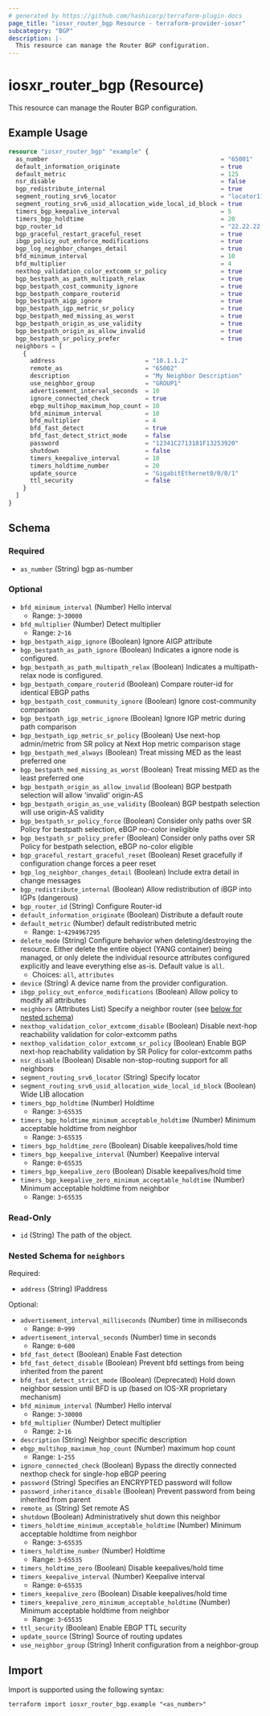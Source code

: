 ```yaml
---
# generated by https://github.com/hashicorp/terraform-plugin-docs
page_title: "iosxr_router_bgp Resource - terraform-provider-iosxr"
subcategory: "BGP"
description: |-
  This resource can manage the Router BGP configuration.
---
```


# iosxr_router_bgp (Resource)

This resource can manage the Router BGP configuration.

## Example Usage

```terraform
resource "iosxr_router_bgp" "example" {
  as_number                                                = "65001"
  default_information_originate                            = true
  default_metric                                           = 125
  nsr_disable                                              = false
  bgp_redistribute_internal                                = true
  segment_routing_srv6_locator                             = "locator11"
  segment_routing_srv6_usid_allocation_wide_local_id_block = true
  timers_bgp_keepalive_interval                            = 5
  timers_bgp_holdtime                                      = 20
  bgp_router_id                                            = "22.22.22.22"
  bgp_graceful_restart_graceful_reset                      = true
  ibgp_policy_out_enforce_modifications                    = true
  bgp_log_neighbor_changes_detail                          = true
  bfd_minimum_interval                                     = 10
  bfd_multiplier                                           = 4
  nexthop_validation_color_extcomm_sr_policy               = true
  bgp_bestpath_as_path_multipath_relax                     = true
  bgp_bestpath_cost_community_ignore                       = true
  bgp_bestpath_compare_routerid                            = true
  bgp_bestpath_aigp_ignore                                 = true
  bgp_bestpath_igp_metric_sr_policy                        = true
  bgp_bestpath_med_missing_as_worst                        = true
  bgp_bestpath_origin_as_use_validity                      = true
  bgp_bestpath_origin_as_allow_invalid                     = true
  bgp_bestpath_sr_policy_prefer                            = true
  neighbors = [
    {
      address                         = "10.1.1.2"
      remote_as                       = "65002"
      description                     = "My Neighbor Description"
      use_neighbor_group              = "GROUP1"
      advertisement_interval_seconds  = 10
      ignore_connected_check          = true
      ebgp_multihop_maximum_hop_count = 10
      bfd_minimum_interval            = 10
      bfd_multiplier                  = 4
      bfd_fast_detect                 = true
      bfd_fast_detect_strict_mode     = false
      password                        = "12341C2713181F13253920"
      shutdown                        = false
      timers_keepalive_interval       = 10
      timers_holdtime_number          = 20
      update_source                   = "GigabitEthernet0/0/0/1"
      ttl_security                    = false
    }
  ]
}
```

<!-- schema generated by tfplugindocs -->
## Schema

### Required

- `as_number` (String) bgp as-number

### Optional

- `bfd_minimum_interval` (Number) Hello interval
  - Range: `3`-`30000`
- `bfd_multiplier` (Number) Detect multiplier
  - Range: `2`-`16`
- `bgp_bestpath_aigp_ignore` (Boolean) Ignore AIGP attribute
- `bgp_bestpath_as_path_ignore` (Boolean) Indicates a ignore node is configured.
- `bgp_bestpath_as_path_multipath_relax` (Boolean) Indicates a multipath-relax node is configured.
- `bgp_bestpath_compare_routerid` (Boolean) Compare router-id for identical EBGP paths
- `bgp_bestpath_cost_community_ignore` (Boolean) Ignore cost-community comparison
- `bgp_bestpath_igp_metric_ignore` (Boolean) Ignore IGP metric during path comparison
- `bgp_bestpath_igp_metric_sr_policy` (Boolean) Use next-hop admin/metric from SR policy at Next Hop metric comparison stage
- `bgp_bestpath_med_always` (Boolean) Treat missing MED as the least preferred one
- `bgp_bestpath_med_missing_as_worst` (Boolean) Treat missing MED as the least preferred one
- `bgp_bestpath_origin_as_allow_invalid` (Boolean) BGP bestpath selection will allow 'invalid' origin-AS
- `bgp_bestpath_origin_as_use_validity` (Boolean) BGP bestpath selection will use origin-AS validity
- `bgp_bestpath_sr_policy_force` (Boolean) Consider only paths over SR Policy for bestpath selection, eBGP no-color ineligible
- `bgp_bestpath_sr_policy_prefer` (Boolean) Consider only paths over SR Policy for bestpath selection, eBGP no-color eligible
- `bgp_graceful_restart_graceful_reset` (Boolean) Reset gracefully if configuration change forces a peer reset
- `bgp_log_neighbor_changes_detail` (Boolean) Include extra detail in change messages
- `bgp_redistribute_internal` (Boolean) Allow redistribution of iBGP into IGPs (dangerous)
- `bgp_router_id` (String) Configure Router-id
- `default_information_originate` (Boolean) Distribute a default route
- `default_metric` (Number) default redistributed metric
  - Range: `1`-`4294967295`
- `delete_mode` (String) Configure behavior when deleting/destroying the resource. Either delete the entire object (YANG container) being managed, or only delete the individual resource attributes configured explicitly and leave everything else as-is. Default value is `all`.
  - Choices: `all`, `attributes`
- `device` (String) A device name from the provider configuration.
- `ibgp_policy_out_enforce_modifications` (Boolean) Allow policy to modify all attributes
- `neighbors` (Attributes List) Specify a neighbor router (see [below for nested schema](#nestedatt--neighbors))
- `nexthop_validation_color_extcomm_disable` (Boolean) Disable next-hop reachability validation for color-extcomm paths
- `nexthop_validation_color_extcomm_sr_policy` (Boolean) Enable BGP next-hop reachability validation by SR Policy for color-extcomm paths
- `nsr_disable` (Boolean) Disable non-stop-routing support for all neighbors
- `segment_routing_srv6_locator` (String) Specify locator
- `segment_routing_srv6_usid_allocation_wide_local_id_block` (Boolean) Wide LIB allocation
- `timers_bgp_holdtime` (Number) Holdtime
  - Range: `3`-`65535`
- `timers_bgp_holdtime_minimum_acceptable_holdtime` (Number) Minimum acceptable holdtime from neighbor
  - Range: `3`-`65535`
- `timers_bgp_holdtime_zero` (Boolean) Disable keepalives/hold time
- `timers_bgp_keepalive_interval` (Number) Keepalive interval
  - Range: `0`-`65535`
- `timers_bgp_keepalive_zero` (Boolean) Disable keepalives/hold time
- `timers_bgp_keepalive_zero_minimum_acceptable_holdtime` (Number) Minimum acceptable holdtime from neighbor
  - Range: `3`-`65535`

### Read-Only

- `id` (String) The path of the object.

<a id="nestedatt--neighbors"></a>
### Nested Schema for `neighbors`

Required:

- `address` (String) IPaddress

Optional:

- `advertisement_interval_milliseconds` (Number) time in milliseconds
  - Range: `0`-`999`
- `advertisement_interval_seconds` (Number) time in seconds
  - Range: `0`-`600`
- `bfd_fast_detect` (Boolean) Enable Fast detection
- `bfd_fast_detect_disable` (Boolean) Prevent bfd settings from being inherited from the parent
- `bfd_fast_detect_strict_mode` (Boolean) (Deprecated) Hold down neighbor session until BFD is up (based on IOS-XR proprietary mechanism)
- `bfd_minimum_interval` (Number) Hello interval
  - Range: `3`-`30000`
- `bfd_multiplier` (Number) Detect multiplier
  - Range: `2`-`16`
- `description` (String) Neighbor specific description
- `ebgp_multihop_maximum_hop_count` (Number) maximum hop count
  - Range: `1`-`255`
- `ignore_connected_check` (Boolean) Bypass the directly connected nexthop check for single-hop eBGP peering
- `password` (String) Specifies an ENCRYPTED password will follow
- `password_inheritance_disable` (Boolean) Prevent password from being inherited from parent
- `remote_as` (String) Set remote AS
- `shutdown` (Boolean) Administratively shut down this neighbor
- `timers_holdtime_minimum_acceptable_holdtime` (Number) Minimum acceptable holdtime from neighbor
  - Range: `3`-`65535`
- `timers_holdtime_number` (Number) Holdtime
  - Range: `3`-`65535`
- `timers_holdtime_zero` (Boolean) Disable keepalives/hold time
- `timers_keepalive_interval` (Number) Keepalive interval
  - Range: `0`-`65535`
- `timers_keepalive_zero` (Boolean) Disable keepalives/hold time
- `timers_keepalive_zero_minimum_acceptable_holdtime` (Number) Minimum acceptable holdtime from neighbor
  - Range: `3`-`65535`
- `ttl_security` (Boolean) Enable EBGP TTL security
- `update_source` (String) Source of routing updates
- `use_neighbor_group` (String) Inherit configuration from a neighbor-group

## Import

Import is supported using the following syntax:

```shell
terraform import iosxr_router_bgp.example "<as_number>"
```
